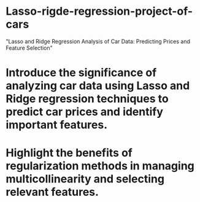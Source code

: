 # Lasso-rigde-regression-project-of-cars
"Lasso and Ridge Regression Analysis of Car Data: Predicting Prices and Feature Selection"
# Introduce the significance of analyzing car data using Lasso and Ridge regression techniques to predict car prices and identify important features.
# Highlight the benefits of regularization methods in managing multicollinearity and selecting relevant features.
